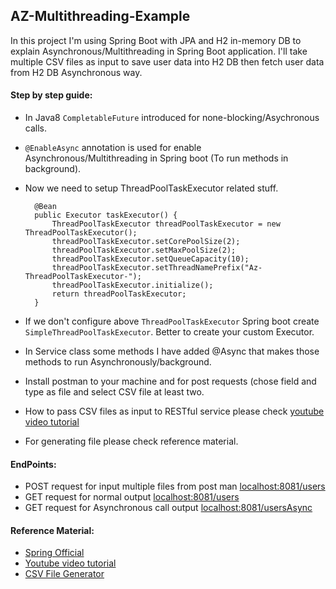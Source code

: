 ## AZ-Multithreading-Example
In this project I'm using Spring Boot with JPA and H2 in-memory DB to explain Asynchronous/Multithreading in Spring Boot application. I'll take multiple CSV files as input to save user data into H2 DB then fetch user data from H2 DB Asynchronous way.


#### Step by step guide:
* In Java8 `CompletableFuture` introduced for none-blocking/Asychronous calls.
* `@EnableAsync` annotation is used for enable Asynchronous/Multithreading in Spring boot (To run methods in background).
* Now we need to setup ThreadPoolTaskExecutor related stuff.
	
		@Bean
		public Executor taskExecutor() {		
			ThreadPoolTaskExecutor threadPoolTaskExecutor = new ThreadPoolTaskExecutor();		
			threadPoolTaskExecutor.setCorePoolSize(2);
			threadPoolTaskExecutor.setMaxPoolSize(2);
			threadPoolTaskExecutor.setQueueCapacity(10);
			threadPoolTaskExecutor.setThreadNamePrefix("Az-ThreadPoolTaskExecutor-");
			threadPoolTaskExecutor.initialize();
			return threadPoolTaskExecutor;
		}
* If we don't configure above `ThreadPoolTaskExecutor` Spring boot create `SimpleThreadPoolTaskExecutor`. Better to create your custom Executor.
* In Service class some methods I have added @Async that makes those methods to run Asynchronously/background.
* Install postman to your machine and for post requests (chose field and type as file and select CSV file at least two.
* How to pass CSV files as input to RESTful service please check [youtube video tutorial](https://youtu.be/3rJBLFA95Io?t=1203) 
* For generating file please check reference material.  
#### EndPoints:
* POST request for input multiple files from post man [localhost:8081/users](localhost:8081/users)
* GET request for normal output [localhost:8081/users](localhost:8081/users)
* GET request for Asynchronous call output [localhost:8081/usersAsync](localhost:8081/usersAsync)

#### Reference Material:
* [Spring Official](https://spring.io/guides/gs/async-method/)
* [Youtube video tutorial](https://www.youtube.com/watch?v=3rJBLFA95Io)
* [CSV File Generator](https://mockaroo.com/)
